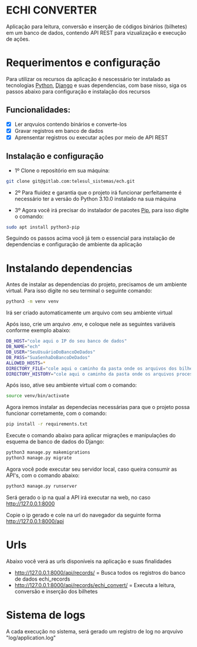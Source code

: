 
# ECHI CONVERTER

Aplicação para leitura, conversão e inserção de códigos binários (bilhetes) em um banco de dados,
contendo API REST para vizualização e execução de ações.

# Requerimentos e configuração
Para utilizar os recursos da aplicação é nescessário ter instalado as tecnologias [Python][], [Django][] e suas dependencias, com base nisso, siga os passos abaixo para configuração e instalação dos recursos

[Python]: https://docs.python.org/3/
[Django]: https://docs.djangoproject.com/en/4.0/

## Funcionalidades:

- [x] Ler arqvuios contendo binários e converte-los
- [x] Gravar registros em banco de dados
- [x] Aprensentar registros ou executar ações por meio de API REST

## Instalação e configuração

* 1º Clone o repositório em sua máquina:

```bash
git clone git@gitlab.com:telesul_sistemas/ech.git
```


* 2º Para fluidez e garantia que o projeto irá funcionar perfeitamente é necessário ter a versão do Python 3.10.0 instalado na sua máquina

* 3º Agora você irá precisar do instalador de pacotes [Pip][], para isso digite o comando:

[Pip]: https://docs.python.org/3/

```bash
sudo apt install python3-pip
```

Seguindo os passos acima você já tem o essencial para instalação de dependencias e configuração de ambiente da aplicação

# Instalando dependencias 

Antes de instalar as dependencias do projeto, precisamos de um ambiente virtual. Para isso digite no seu terminal o seguinte comando:

```bash
python3 -m venv venv
```
Irá ser criado automaticamente um arquivo com seu ambiente virtual

Após isso, crie um arquivo .env, e coloque nele as seguintes variáveis conforme exemplo abaixo:
```bash
DB_HOST="cole aqui o IP do seu banco de dados"
DB_NAME="ech"
DB_USER="SeuUsuárioDoBancoDeDados"
DB_PASS="SuaSenhaDoBancoDeDados"
ALLOWED_HOSTS=*
DIRECTORY_FILE="cole aqui o caminho da pasta onde os arquivos dos bilhetes estão"
DIRECTORY_HISTORY="cole aqui o caminho da pasta onde os arquivos processados ficarão"
```

Após isso, ative seu ambiente virtual com o comando:

```bash
source venv/bin/activate
```
Agora iremos instalar as dependecias necessárias para que o projeto possa funcionar corretamente, com o comando:

```bash
pip install -r requirements.txt
```
Execute o comando abaixo para aplicar migrações e manipulações do esquema de banco de dados do Django:

```bash
python3 manage.py makemigrations
python3 manage.py migrate
```

Agora você pode executar seu servidor local, caso queira consumir as API's, com o comando abaixo:

```bash
python3 manage.py runserver
```

Será gerado o ip na qual a API irá executar na web, no caso http://127.0.0.1:8000

Copie o ip gerado e cole na url do navegador da seguinte forma http://127.0.0.1:8000/api

# Urls
Abaixo você verá as urls disponíveis na aplicação e suas finalidades

* http://127.0.0.1:8000/api/records/ = Busca todos os registros do banco de dados echi_records
* http://127.0.0.1:8000/api/records/echi_convert/ = Executa a leitura, conversão e inserção dos bilhetes 


# Sistema de logs
A cada execução no sistema, será gerado um registro de log no arqvuivo "log/application.log"

